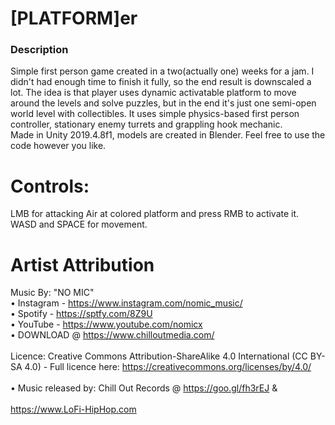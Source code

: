 # [PLATFORM]er
### Description
Simple first person game created in a two(actually one) weeks for a jam. I didn't had enough time to finish it fully, so the end result is downscaled a lot. The idea is that player uses dynamic activatable platform to move around the levels and solve puzzles, but in the end it's just one semi-open world level with collectibles.
It uses simple physics-based first person controller, stationary enemy turrets and grappling hook mechanic.
<br>
Made in Unity 2019.4.8f1, models are created in Blender.
Feel free to use the code however you like.
<br>
# Controls:
LMB for attacking
Air at colored platform and press RMB to activate it.
WASD and SPACE for movement.
<br>
# Artist Attribution
Music By: "NO MIC"
<br>• Instagram - https://www.instagram.com/nomic_music/
<br>• Spotify - https://sptfy.com/8Z9U
<br>• YouTube - https://www.youtube.com/nomicx
<br>• DOWNLOAD @ https://www.chilloutmedia.com/
<br>
<br>Licence: Creative Commons Attribution-ShareAlike 4.0 International (CC BY-SA 4.0) - Full licence here: https://creativecommons.org/licenses/by/4.0/
<br>
<br>• Music released by: Chill Out Records @ https://goo.gl/fh3rEJ &
<br>
<br>https://www.LoFi-HipHop.com
